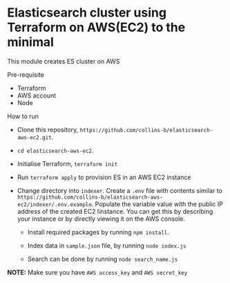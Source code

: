 # Elasticsearch cluster using Terraform on AWS(EC2) to the minimal

This module creates ES cluster on AWS

Pre-requisite

- Terraform
- AWS account
- Node

How to run

- Clone this repository, `https://github.com/collins-b/elasticsearch-aws-ec2.git`.

- `cd elasticsearch-aws-ec2`.

- Initialise Terraform, `terraform init`

- Run  `terraform apply` to provision ES in an AWS EC2 instance

- Change directory into `indexer`. Create a `.env` file with contents similar to `https://github.com/collins-b/elasticsearch-aws-ec2/indexer/.env.example`. Populate the variable value with the public IP address of the created EC2 Iinstance. You can get this by describing your instance or by directly viewing it on the AWS console.

     - Install required packages by running `npm install`. 

     - Index data in `sample.json` file, by running `node index.js`

     - Search can be done by running `node search_name.js`


**NOTE:** Make sure you have `AWS access_key` and `AWS secret_key`
    